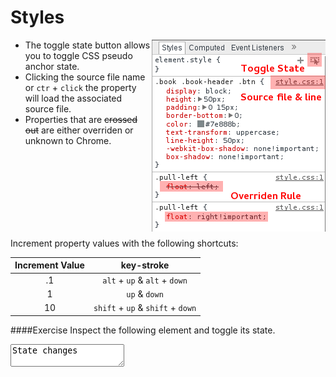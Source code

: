 Styles
======

<img src='../elements/styles.png' style="float: right;">

  * The toggle state button allows you to toggle CSS pseudo anchor state.
  * Clicking the source file name or `ctr` + `click` the property will load the associated source file.
  * Properties that are ~~crossed out~~ are either overriden or unknown to Chrome.

<br/>
<br/>
<br/>
<br/>
<br/>
<br/>
<br/>

Increment property values with the following shortcuts:

| Increment Value | key-stroke                             |
|:---------------:|:--------------------------------------:|
| .1              | `alt` + `up` & `alt` + `down`          |
| 1               | `up` & `down`                          |
| 10              | `shift` + `up` & `shift` + `down`      |

<link rel='stylesheet' href='/elements/styles.css' type='text/css' media='screen' />

####Exercise‎
Inspect the following element and toggle its state.
<textarea class="state-change">State changes</textarea>  